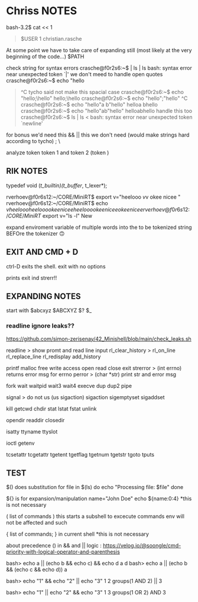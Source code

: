 # Chriss NOTES #

bash-3.2$ cat << 1
> $USER
> 1
christian.rasche


At some point we have to take care of expanding still (most likely at the very beginning of the code...)
 $PATH

check string for syntax errors
 crasche@f0r2s6:~$ | ls | ls
 bash: syntax error near unexpected token `|'
we don't meed to handle open quotes
 crasche@f0r2s6:~$ echo "hello
 > ^C
tycho said not make this spacial case
 crasche@f0r2s6:~$ echo "hello;\hello"
 hello;\hello
 crasche@f0r2s6:~$ echo "hello";\"hello"
 > ^C
 crasche@f0r2s6:~$ echo "hello"a b"hello"
 helloa bhello
 crasche@f0r2s6:~$ echo "hello"ab"hello"
 helloabhello
handle this too
 crasche@f0r2s6:~$ ls | ls <
 bash: syntax error near unexpected token `newline'

for bonus we'd need this
 && ||
this we don't need (would make strings hard according to tycho)
 ; \

analyze token
 token 1 and token 2 (token )

## RIK NOTES ##

typedef void    (*t_builtin)(t_buffer*, t_lexer*);

rverhoev@f0r6s12:~/CORE/MiniRT$ export v="heelooo  $v$v okee nicee "
rverhoev@f0r6s12:~/CORE/MiniRT$ echo $v
heelooo heelooo okee nicee heelooo okee nicee okee nicee
rverhoev@f0r6s12:~/CORE/MiniRT$ export v="ls -l"
New

expand enviroment variable of multiple words into the to be tokenized string BEFOre the tokenizer :upside_down_face:

## EXIT AND CMD + D ##

ctrl-D exits the shell.
exit with no options

prints exit ind strerr!!

## EXPANDING NOTES ##

start with
$abcxyz
$ABCXYZ
$?
$_

### readline ignore leaks?? ##

<https://github.com/simon-zerisenay/42_Minishell/blob/main/check_leaks.sh>

readline   > show promt and read line input
rl_clear_history >
rl_on_line
rl_replace_line
rl_redisplay
add_history

printf
malloc
free
write
access
open
read
close
exit
strerror   > (int errno) returns error msg for errno
perror    > (char *str) print str and error msg

fork
wait
waitpid
wait3
wait4
execve
dup
dup2
pipe

signal    > do not us (us sigaction)
sigaction
sigemptyset
sigaddset

kill
getcwd
chdir
stat
lstat
fstat
unlink

opendir
readdir
closedir

isatty
ttyname
ttyslot

ioctl
getenv

tcsetattr
tcgetattr
tgetent
tgetflag
tgetnum
tgetstr
tgoto
tputs

## TEST ##


$() does substitution
for file in $(ls)
do
 echo "Processing file: $file"
done

${} is for expansion/manipulation
name="John Doe"
echo ${name:0:4}
*this is not necessary

(  list of commands  )
this starts a subshell to excecute commands
env will not be affected and such

{ list of commands; }
in current shell
*this is not necessary

about precedence () in && and || logic :
https://velog.io/@soongle/cmd-priority-with-logical-operator-and-parenthesis

bash> echo a || (echo b && echo c) && echo d
a
d
bash> echo a || (echo b && (echo c && echo d))
a


bash> echo "1" && echo "2" || echo "3"
1
2
groups(1 AND 2) || 3

bash> echo "1" || echo "2" && echo "3"
1
3
groups(1 OR 2) AND 3



